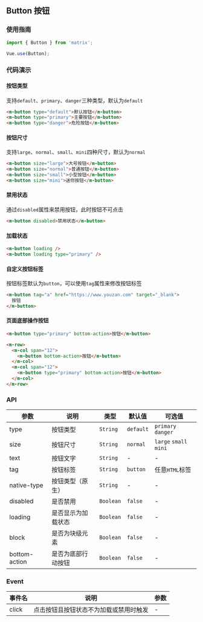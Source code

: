 ## Button 按钮

### 使用指南
``` javascript
import { Button } from 'matrix';

Vue.use(Button);
```

### 代码演示

#### 按钮类型
支持`default`、`primary`、`danger`三种类型，默认为`default`

```html
<m-button type="default">默认按钮</m-button>
<m-button type="primary">主要按钮</m-button>
<m-button type="danger">危险按钮</m-button>
```

#### 按钮尺寸
支持`large`、`normal`、`small`、`mini`四种尺寸，默认为`normal`

```html 
<m-button size="large">大号按钮</m-button>
<m-button size="normal">普通按钮</m-button>
<m-button size="small">小型按钮</m-button>
<m-button size="mini">迷你按钮</m-button>
```

#### 禁用状态
通过`disabled`属性来禁用按钮，此时按钮不可点击

```html
<m-button disabled>禁用状态</m-button>
```

#### 加载状态

```html 
<m-button loading />
<m-button loading type="primary" />
```

#### 自定义按钮标签

按钮标签默认为`button`，可以使用`tag`属性来修改按钮标签

```html 
<m-button tag="a" href="https://www.youzan.com" target="_blank">
  按钮
</m-button>
```

#### 页面底部操作按钮

```html 
<m-button type="primary" bottom-action>按钮</m-button>

<m-row>
  <m-col span="12">
    <m-button bottom-action>按钮</m-button>
  </m-col>
  <m-col span="12">
    <m-button type="primary" bottom-action>按钮</m-button>
  </m-col>
</m-row>
```

### API

| 参数 | 说明 | 类型 | 默认值 | 可选值 |
|-----------|-----------|-----------|-------------|-------------|
| type | 按钮类型 | `String` | `default` | `primary` `danger` |
| size | 按钮尺寸 | `String` | `normal` | `large` `small` `mini` |
| text | 按钮文字 | `String` | - | - |
| tag | 按钮标签 | `String` | `button` | 任意`HTML`标签 |
| native-type | 按钮类型（原生） | `String` | - | - |
| disabled | 是否禁用 | `Boolean` |  `false` | - |
| loading | 是否显示为加载状态 | `Boolean` |  `false` | - |
| block | 是否为块级元素 | `Boolean` |   `false` | - |
| bottom-action | 是否为底部行动按钮 | `Boolean` | `false` | - |

### Event

| 事件名 | 说明 | 参数 |
|-----------|-----------|-----------|
| click | 点击按钮且按钮状态不为加载或禁用时触发 | - |
